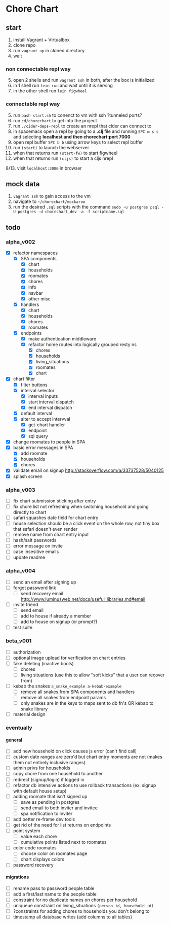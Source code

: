 # Chore Chart

## start

1. install Vagrant + Virtualbox 
2. clone repo
3. run `vagrant up` in cloned directory
4. wait

### non connectable repl way  
5. open 2 shells and run `vagrant ssh` in both, after the box is initialized  
6. in 1 shell run `lein run` and wait until it is serving  
7. in the other shell run `lein figwheel`  

### connectable repl way  
5. run `bash start.sh` to conenct to vm with ssh ?tunneled ports?  
6. run `cd/chorechart` to get into the project  
7. run `./cider-deps-repl` to create an nrepl that cider can connect to  
8. in spacemacs open a repl by going to a **.clj** file and running `SPC m s c` and selecting **localhost and  then chorechart:port 7000**  
9. open repl buffer `SPC b b` using arrow keys to select repl buffer  
10. run `(start)` to launch the webserver  
11. when that returns run `(start-fw)` to start figwheel  
12. when that returns run `(cljs)` to start a cljs nrepl  

8/13. visit `localhost:3000` in browser  

## mock data

1. `vagrant ssh` to gain access to the vm  
2. navigate to `~/chorechart/mockaroo`  
3. run the desired `.sql` scripts with the command `sudo -u postgres psql -U postgres -d chorechart_dev -a -f scriptname.sql`  

## todo

### alpha_v002
- [x] refactor namespaces
  - [x] SPA components
    - [x] chart
    - [x] households
    - [x] roomates
    - [x] chores
    - [x] info
    - [x] navbar
    - [x] other misc
  - [x] handlers
    - [x] chart
    - [x] households
    - [x] chores
    - [x] roomates
  - [x] endpoints
    - [x] make authentication middleware
    - [x] refactor home routes into logically grouped resty ns
      - [x] chores
      - [x] households
      - [x] living_situations
      - [x] roomates
      - [x] chart
- [x] chart filter
  - [x] filter buttons
  - [x] interval selector
    - [x] interval inputs
    - [x] start interval dispatch
    - [x] end interval dispatch
  - [x] default interval 
  - [x] alter to accept intervval
    - [x] get-chart handler
    - [x] endpoint
    - [x] sql query 
- [x] change roomates to people in SPA
- [x] basic error messages in SPA
  - [x] add roomate
  - [x] households
  - [x] chores
- [x] validate email on signup http://stackoverflow.com/a/33737528/5040125 
- [x] splash screen
  
### alpha_v003
- [ ] fix chart submission sticking after entry
- [ ] fix chore list not refreshing when switching household and going directly to chart
- [ ] safari squashes date field for chart entry
- [ ] house selection should be a click event on the whole row, not tiny box that safari doesn't even render
- [ ] remove name from chart entry input
- [ ] hash/salt passwords
- [ ] error message on invite
- [ ] case insesitive emails
- [ ] update readme

### alpha_v004
- [ ] send an email after signing up
- [ ] forgot password link
    - [ ] send recovery email http://www.luminusweb.net/docs/useful_libraries.md#email 
- [ ] invite friend
    - [ ] send email
    - [ ] add to house if already a member
    - [ ] add to house on signup (or prompt?)
- [ ] test suite

### beta_v001
- [ ] authorization
- [ ] optional image upload for verification on chart entries
- [ ] fake deleting (inactive bools)
  - [ ] chores
  - [ ] living situations (use this to allow "soft kicks" that a user can recover from)
- [ ] kebab the snakes `a_snake_example a-kebab-example`
  - [ ] remove all snakes from SPA components and handlers
  - [ ] remove all snakes from endpoint params
  - [ ] only snakes are in the keys to maps sent to db fn's OR kebab to snake library
- [ ] material design

### eventually
#### general
- [ ] add new household on click causes js error (can't find call)
- [ ] custom date ranges are zero'd but chart entry moments are not (makes them not entirely inclusive ranges)
- [ ] admin privs for households
- [ ] copy chore from one household to another
- [ ] redirect (signup/login) if logged in
- [ ] refactor db intensive actions to use rollback transactions (ex: signup with default house setup)
- [ ] adding roomate that isn't signed up
  - [ ] save as pending in postgres
  - [ ] send email to both inviter and invitee
  - [ ] spa notification to inviter
- [ ] add better re-frame dev tools
- [ ] get rid of the need for list returns on endpoints
- [ ] point system
  - [ ] value each chore
  - [ ] cumulative points listed next to roomates
- [ ] color code roomates
  - [ ] choose color on roomates page
  - [ ] chart displays colors
- [ ] password recovery
#### migrations
- [ ] rename pass to password people table
- [ ] add a first/last name to the people table
- [ ] constraint for no duplicate names on chores per household
- [ ] uniqueue constraint on living_situations `(person_id, household_id)`
- [ ] ?constraints for adding chores to households you don't belong to
- [ ] timestamp all database writes (add columns to all tables)
